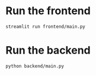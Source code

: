 # Run the frontend

```sh
streamlit run frontend/main.py
```

# Run the backend

```sh
python backend/main.py
```
